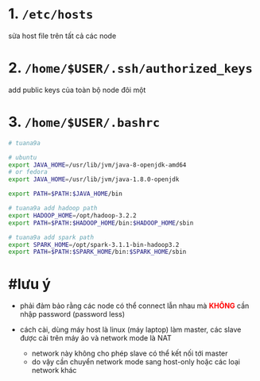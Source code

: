 # 1. `/etc/hosts`

sửa host file trên tất cả các node

# 2. `/home/$USER/.ssh/authorized_keys`

add public keys của toàn bộ node đôi một

# 3. `/home/$USER/.bashrc`

```bash
# tuana9a

# ubuntu
export JAVA_HOME=/usr/lib/jvm/java-8-openjdk-amd64
# or fedora
export JAVA_HOME=/usr/lib/jvm/java-1.8.0-openjdk

export PATH=$PATH:$JAVA_HOME/bin

# tuana9a add hadoop path
export HADOOP_HOME=/opt/hadoop-3.2.2
export PATH=$PATH:$HADOOP_HOME/bin:$HADOOP_HOME/sbin

# tuana9a add spark path
export SPARK_HOME=/opt/spark-3.1.1-bin-hadoop3.2
export PATH=$PATH:$SPARK_HOME/bin:$SPARK_HOME/sbin
```

# #lưu ý

-   phải đảm bảo rằng các node có thể connect lẫn nhau mà
    <b style="color: red;">KHÔNG</b> cần nhập password (password less)

-   cách cài, dùng máy host là linux (máy laptop) làm master,
    các slave được cài trên máy ảo và network mode là NAT

    -   network này không cho phép slave có thể kết nối tới master
    -   do vậy cần chuyển network mode sang host-only
        hoặc các loại network khác
